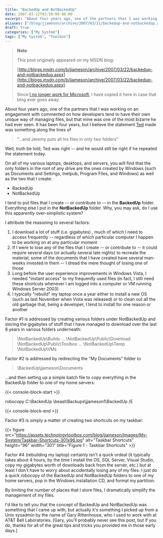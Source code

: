 ```yaml
---
title: "BackedUp and NotBackedUp"
date: 2007-03-22T03:59:00-06:00
excerpt: "About four years ago, one of the partners that I was working on an engagement with commented on how developers tend to have their own unique way of managing files, but that mine was one of the most bizarre he had ever seen. It has been four years, but..."
aliases: ["/blog/jjameson/archive/2007/03/21/backedup-and-notbackedup.aspx", "/blog/jjameson/archive/2007/03/22/backedup-and-notbackedup.aspx"]
draft: true
categories: ["My System"]
tags: ["My System", "Toolbox"]
---
```


> **Note**
>
> This post originally appeared on my MSDN blog:
>
> [http://blogs.msdn.com/b/jjameson/archive/2007/03/22/backedup-and-notbackedup.aspx](http://blogs.msdn.com/b/jjameson/archive/2007/03/22/backedup-and-notbackedup.aspx)
>
> Since
> [I no longer work for Microsoft](/blog/jjameson/2011/09/02/last-day-with-microsoft),
> I have copied it here in case that blog ever goes away.

About four years ago, one of the partners that I was working on an engagement
with commented on how developers tend to have their own unique way of managing
files, but that mine was one of the most bizarre he had ever seen. It has been
four years, but I believe the statement [Ted](http://weblogs.asp.net/tgraham)
made was something along the lines of

> "...and Jeremy puts all his files in only two folders"

Well, truth be told, Ted was right -- and he would still be right if he repeated
the statement today.

On all of my various laptops, desktops, and servers, you will find that the only
folders in the root of any drive are the ones created by Windows (such as
Documents and Settings, Inetpub, Program Files, and Windows) as well as the two
that I create:

- BackedUp
- NotBackedUp

I tend to put files that I create -- or contribute to -- in the **BackedUp**
folder. Everything else I put in the **NotBackedUp** folder. Why, you may ask,
do I use this apparently over-simplistic system?

I attribute the reasoning to several factors:

1. I download a lot of stuff (i.e. gigabytes) , much of which I need to access
   frequently -- regardless of which particular computer I happen to be working
   on at any particular moment
2. If I were to lose any of the files that I create -- or contribute to -- it
   could require several days (or actually several late nights) to recreate the
   material; some of the documents that I have created have several man-weeks
   invested in them -- I dread the mere thought of losing one of those
3. Long before the user experience improvements in Windows Vista, I needed
   "instant access" to my frequently used files (in fact, I still need these
   shortcuts whenever I am logged into a computer or VM running Windows Server
   2003)
4. I typically "rebuild" my laptop once a year either to install a new OS (such
   as last November when Vista was released) or to clean out all the old
   garbage that, being a developer, I tend to install for one reason or another

Factor #1 is addressed by creating various folders under NotBackedUp and storing
the gigabytes of stuff that I have managed to download over the last 8 years in
various folders underneath:

> \NotBackedUp\Builds
> ...
> \NotBackedUp\Public\Download
> \NotBackedUp\Public\Toolbox
> ...
> \NotBackedUp\Temp
> \NotBackedUp\VMs

Factor #2 is addressed by redirecting the "My Documents" folder to

> \BackedUp\jjameson\Documents

...and then setting up a simple batch file to copy everything in the BackedUp
folder to one of my home servers:

{{< console-block-start >}}

robocopy C:\BackedUp \\beast\Backups\jjameson1\BackedUp /E

{{< console-block-end >}}

Factor #3 is simply a matter of creating two shortcuts on my taskbar:

{{< figure
src="https://assets.technologytoolbox.com/blog/jjameson/Images/My-System/Taskbar-Shortcuts-301x96.jpg"
alt="Taskbar Shortcuts" height="96" width="301"
title="Figure 1 - Taskbar Shortcuts" >}}

Factor #4 (rebuilding my laptop) certainly isn't a quick ordeal (it typically
takes about 4 hours, by the time I install the OS, SQL Server, Visual Studio,
copy my gigabytes worth of downloads back from the server, etc.) but at least I
don't have to worry about accidentally losing any of my files. I just do a quick
robocopy of the BackedUp and NotBackedUp folders to one of my home servers, pop
in the Windows installation CD, and format my partition.

By limiting the number of places that I store files, I dramatically simplify the
management of my files.

I'd like to tell you that the concept of BackedUp and NotBackedUp was something
that I came up with, but actually it's something I picked up from a Unix
sysadmin by the name of Gary Rittenhouse, who I used to work with at AT&T Bell
Laboratories. [Gary, you'll probably never see this post, but if you do, thanks
for all of the great tips and tricks you provided me in those early days.]

